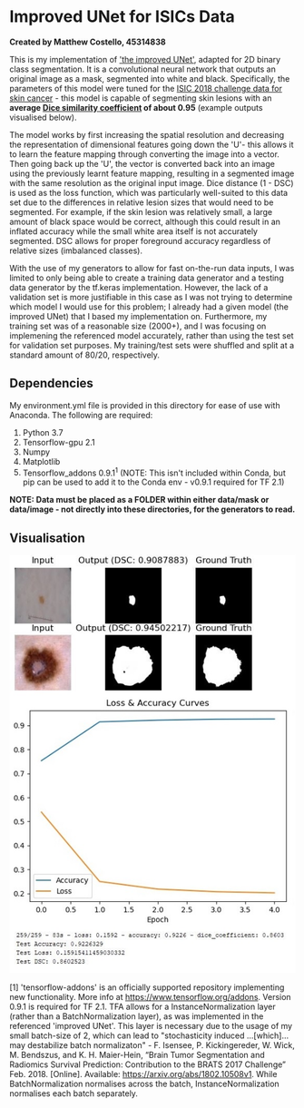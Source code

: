 # Improved UNet for ISICs Data
__**Created by Matthew Costello, 45314838**__

This is my implementation of ['the improved UNet'](https://arxiv.org/pdf/1802.10508v1.pdf), adapted for 2D binary class segmentation. It is a convolutional neural network that outputs an original image as a mask, segmented into white and black. Specifically, the parameters of this model were tuned for the [ISIC 2018 challenge data for skin cancer](https://challenge2018.isic-archive.com/) - this model is capable of segmenting skin lesions with an **average [Dice similarity coefficient](https://en.wikipedia.org/wiki/S%C3%B8rensen%E2%80%93Dice_coefficient) of about 0.95** (example outputs visualised below).

The model works by first increasing the spatial resolution and decreasing the representation of dimensional features going down the 'U'- this allows it to learn the feature mapping through converting the image into a vector. Then going back up the 'U', the vector is converted back into an image using the previously learnt feature mapping, resulting in a segmented image with the same resolution as the original input image. Dice distance (1 - DSC) is used as the loss function, which was particularly well-suited to this data set due to the differences in relative lesion sizes that would need to be segmented. For example, if the skin lesion was relatively small, a large amount of black space would be correct, although this could result in an inflated accuracy while the small white area itself is not accurately segmented. DSC allows for proper foreground accuracy regardless of relative sizes (imbalanced classes).

With the use of my generators to allow for fast on-the-run data inputs, I was limited to only being able to create a training data generator and a testing data generator by the tf.keras implementation. However, the lack of a validation set is more justifiable in this case as I was not trying to determine which model I would use for this problem; I already had a given model (the improved UNet) that I based my implementation on. Furthermore, my training set was of a reasonable size (2000+), and I was focusing on implemening the referenced model accurately, rather than using the test set for validation set purposes. My training/test sets were shuffled and split at a standard amount of 80/20, respectively.

## Dependencies
My environment.yml file is provided in this directory for ease of use with Anaconda. The following are required:
1. Python 3.7
2. Tensorflow-gpu 2.1
3. Numpy
4. Matplotlib
5. Tensorflow_addons 0.9.1<sup>1</sup> (NOTE: This isn't included within Conda, but pip can be used to add it to the Conda env - v0.9.1 required for TF 2.1)

**NOTE: Data must be placed as a FOLDER within either data/mask or data/image - not directly into these directories, for the generators to read.**

## Visualisation
![Figures](resources/visuals.jpg?raw=true "Title")


\[1\] 'tensorflow-addons' is an officially supported repository implementing new functionality. More info at https://www.tensorflow.org/addons. Version 0.9.1 is required for TF 2.1. TFA allows for a InstanceNormalization layer (rather than a BatchNormalization layer), as was implemented in the referenced 'improved UNet'. This layer is necessary due to the usage of my small batch-size of 2, which can lead to "stochasticity induced ...\[which\]... may destabilize batch normalizaton" - F. Isensee, P. Kickingereder, W. Wick, M. Bendszus, and K. H. Maier-Hein, “Brain Tumor Segmentation and Radiomics Survival Prediction: Contribution to the BRATS 2017 Challenge” Feb. 2018. \[Online\]. Available: https://arxiv.org/abs/1802.10508v1. While BatchNormalization normalises across the batch, InstanceNormalization normalises each batch separately.
